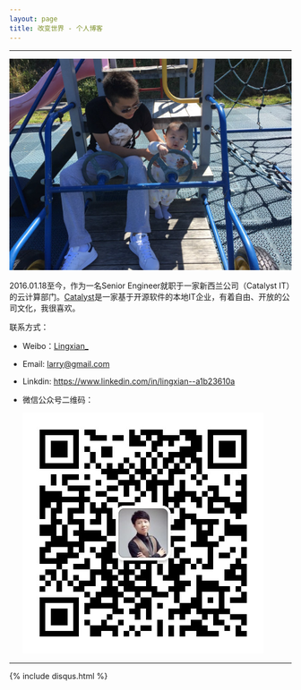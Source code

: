 ```yaml
---
layout: page
title: 改变世界 - 个人博客
---
```

---

![](/images/1986-08-29-about-me/head.jpg)



2016.01.18至今，作为一名Senior Engineer就职于一家新西兰公司（Catalyst IT）的云计算部门。[Catalyst](http://www.catalyst.net.nz/)是一家基于开源软件的本地IT企业，有着自由、开放的公司文化，我很喜欢。

联系方式：

- Weibo：[Lingxian_](http://weibo.com/lingxian)
- Email: <larry@gmail.com>
- Linkdin: <https://www.linkedin.com/in/lingxian--a1b23610a>
- 微信公众号二维码：  

  ![微信公众号二维码](/images/1986-08-29-about-me/my_wechat.jpg)

---
{% include disqus.html %}
